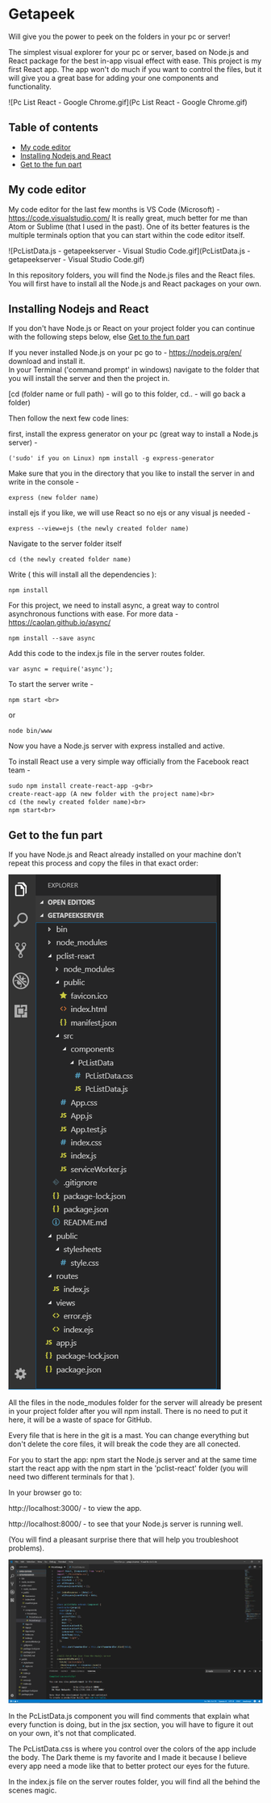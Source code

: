 # Getapeek
Will give you the power to peek on the folders in your pc or server!

The simplest visual explorer for your pc or server, based on Node.js 
and React package for the best in-app visual effect with ease.
This project is my first React app.
The app won't do much if you want to control the files, but it will give you a great base for adding your one components and functionality. 


![Pc List React - Google Chrome.gif](Pc List React - Google Chrome.gif)


## Table of contents

- [My code editor](#my-code-editor)
- [Installing Nodejs and React](#installing-nodejs-and-react)
- [Get to the fun part](#get-to-the-fun-part)



## My code editor

My code editor for the last  few months is VS Code (Microsoft) - https://code.visualstudio.com/
It is really great, much better for me than Atom or Sublime (that I used in the past). 
One of its better features is the multiple terminals option that you can start within the code editor itself. 


![PcListData.js - getapeekserver - Visual Studio Code.gif](PcListData.js - getapeekserver - Visual Studio Code.gif)

In this repository folders, you will find the Node.js files and the React files.
You will first have to install all the Node.js and React packages on your own.

## Installing Nodejs and React

If you don't have Node.js or React on your project folder you can continue with the following steps below, else [Get to the fun part](#get-to-the-fun-part)

If you never installed Node.js on your pc go to - https://nodejs.org/en/  download and install it. 
<br>
In your Terminal ('command prompt' in windows) navigate to the folder that you will install the server and then the project in.

[cd (folder name or full path) - will go to this folder, cd.. - will go back a folder)

Then follow the next few code lines:

first, install the express generator on your pc (great way to install a Node.js server) -

```
('sudo' if you on Linux) npm install -g express-generator
```

Make sure that you in the directory that you like to install the server in and write in the console -

```
express (new folder name)
```

install ejs if you like, we will use React so no ejs or any visual js needed -

```
express --view=ejs (the newly created folder name)
```

Navigate to the server folder itself

```
cd (the newly created folder name)
```

Write ( this will install all the dependencies ):

```
npm install
```

For this project, we need to install async, a great way to control asynchronous functions with ease. For more data - https://caolan.github.io/async/

```
npm install --save async
```

Add this code to the index.js file in the server routes folder.

```
var async = require('async');
```

To start the server write -

```
npm start <br>
```
or

```
node bin/www
```

Now you have a Node.js server with express installed and active.

To install React use a very simple way officially from the Facebook react team - 

```
sudo npm install create-react-app -g<br>
create-react-app (A new folder with the project name)<br>
cd (the newly created folder name)<br>
npm start<br>
```


## Get to the fun part

If you have Node.js and React already installed on your machine don't repeat this process and copy the files in that exact order:

![GetAPeekFileList.PNG](GetAPeekFileList.PNG)

All the files in the node_modules folder for the server will already be present in your project folder after you will npm install. There is no need to put it here, it will be a waste of space for GitHub. 

Every file that is here in the git is a mast. You can change everything but don't delete the core files, it will break the code they are all conected.

For you to start the app:
npm start the Node.js server and at the same time start the react app
with the npm start in the 'pclist-react' folder (you will need two different terminals for that ). 

In your browser go to:

http://localhost:3000/  - to view the app.

http://localhost:8000/  - to see that your Node.js server is running well. 

(You will find a pleasant surprise there that will help you troubleshoot problems).


![PcListDataJS.PNG](PcListDataJS.PNG)


In the PcListData.js component you will find comments that explain what every function is doing,
but in the jsx section, you will have to figure it out on your own, it's not that complicated. 

The PcListData.css is where you control over the colors of the app include the body.  The Dark theme is my favorite and I made it because I believe every app need a mode like that to better protect our eyes for the future. 

In the index.js file on the server routes folder, you will find all the behind the scenes magic. 
